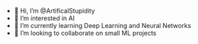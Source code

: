 - 👋 Hi, I’m @ArtificalStupidity
- 👀 I’m interested in AI
- 🌱 I’m currently learning Deep Learning and Neural Networks
- 💞️ I’m looking to collaborate on small ML projects
<!---
ArtificalStupidity/ArtificalStupidity is a ✨ special ✨ repository because its `README.md` (this file) appears on your GitHub profile.
You can click the Preview link to take a look at your changes.
--->
